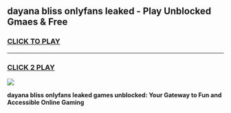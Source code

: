 
## dayana bliss onlyfans leaked - Play Unblocked Gmaes & Free
<h3>
<a href="https://premium.freeplayer.one?title=dayana_bliss_onlyfans_leaked&ref=20F">CLICK TO PLAY</a></h3>
<hr>

<h3>
<a href="https://premium.freeplayer.one?title=dayana_bliss_onlyfans_leaked&ref=20F">CLICK 2 PLAY</a>
  
</h3>

<a href="https://premium.freeplayer.one?title=dayana_bliss_onlyfans_leaked&ref=20F/"><img src="https://clearcache.store/games.png"></a>


**dayana bliss onlyfans leaked games unblocked: Your Gateway to Fun and Accessible Online Gaming**
